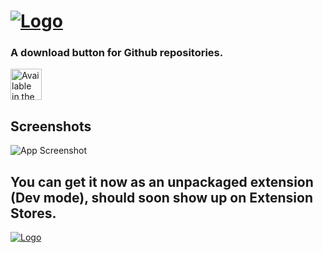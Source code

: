 # [![Logo](https://i.imgur.com/ljo8rvl.png)](https://github.com/maximoospital/gitdumb)

### A download button for Github repositories.
[<img src="https://storage.googleapis.com/web-dev-uploads/image/WlD8wC6g8khYWPJUsQceQkhXSlv1/UV4C4ybeBTsZt43U4xis.png" height="50" alt='Available in the Chrome Web Store'>](https://chromewebstore.google.com/detail/gitdumb/jbocmjoolopgfbkojbefmpgglajooffb)

## Screenshots

![App Screenshot](https://i.imgur.com/xy8A9sM.png)

## You can get it now as an unpackaged extension (Dev mode), should soon show up on Extension Stores.

[![Logo](https://i.imgur.com/XlF4lM5.png)](https://github.com/maximoospital) 
